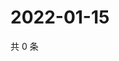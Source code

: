 # 2022-01-15

共 0 条

<!-- BEGIN WEIBO -->
<!-- 最后更新时间 Sat Jan 15 2022 18:15:46 GMT+0800 (China Standard Time) -->

<!-- END WEIBO -->
